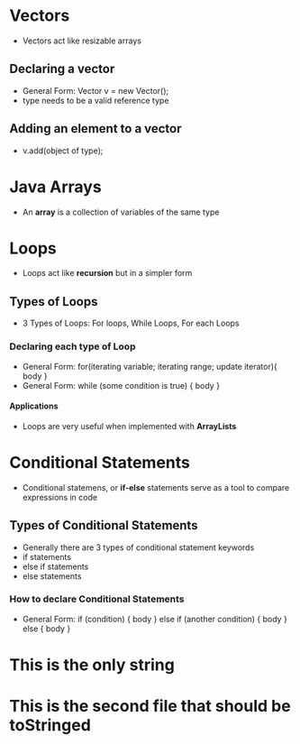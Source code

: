

# Vectors
 - Vectors act like resizable arrays

## Declaring a vector
 - General Form: Vector<type> v = new Vector();
 - type needs to be a valid reference type

## Adding an element to a vector
 - v.add(object of type);


# Java Arrays
 - An **array** is a collection of variables of the same type


# Loops
 - Loops act like **recursion** but in a simpler form

## Types of Loops
 - 3 Types of Loops: For loops, While Loops, For each Loops

### Declaring each type of Loop
 - General Form: for(iterating variable; iterating range; update iterator){ body }
 - General Form: while (some condition is true) { body }

#### Applications
 - Loops are very useful when implemented with **ArrayLists**


# Conditional Statements
 - Conditional statemens, or **if-else** statements serve as a tool to compare expressions in code

## Types of Conditional Statements
 - Generally there are 3 types of conditional statement keywords
 - if statements
 - else if statements
 - else statements

### How to declare Conditional Statements
 - General Form: if (condition) { body } else if (another condition) { body } else { body }


# This is the only string


# This is the second file that should be toStringed
